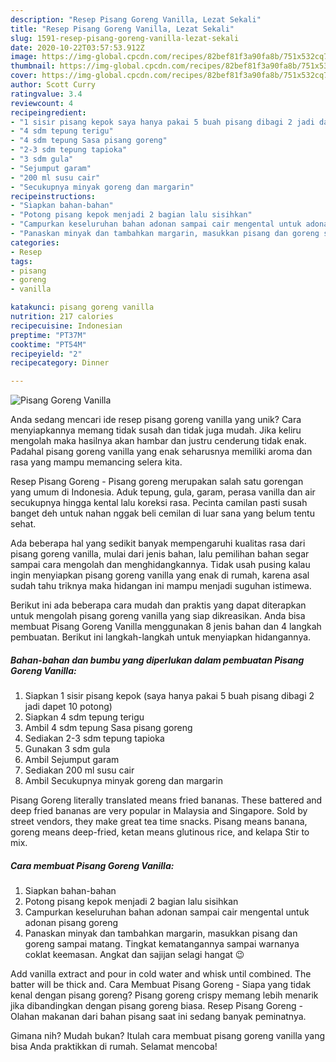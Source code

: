 ```yaml
---
description: "Resep Pisang Goreng Vanilla, Lezat Sekali"
title: "Resep Pisang Goreng Vanilla, Lezat Sekali"
slug: 1591-resep-pisang-goreng-vanilla-lezat-sekali
date: 2020-10-22T03:57:53.912Z
image: https://img-global.cpcdn.com/recipes/82bef81f3a90fa8b/751x532cq70/pisang-goreng-vanilla-foto-resep-utama.jpg
thumbnail: https://img-global.cpcdn.com/recipes/82bef81f3a90fa8b/751x532cq70/pisang-goreng-vanilla-foto-resep-utama.jpg
cover: https://img-global.cpcdn.com/recipes/82bef81f3a90fa8b/751x532cq70/pisang-goreng-vanilla-foto-resep-utama.jpg
author: Scott Curry
ratingvalue: 3.4
reviewcount: 4
recipeingredient:
- "1 sisir pisang kepok saya hanya pakai 5 buah pisang dibagi 2 jadi dapet 10 potong"
- "4 sdm tepung terigu"
- "4 sdm tepung Sasa pisang goreng"
- "2-3 sdm tepung tapioka"
- "3 sdm gula"
- "Sejumput garam"
- "200 ml susu cair"
- "Secukupnya minyak goreng dan margarin"
recipeinstructions:
- "Siapkan bahan-bahan"
- "Potong pisang kepok menjadi 2 bagian lalu sisihkan"
- "Campurkan keseluruhan bahan adonan sampai cair mengental untuk adonan pisang goreng"
- "Panaskan minyak dan tambahkan margarin, masukkan pisang dan goreng sampai matang. Tingkat kematangannya sampai warnanya coklat keemasan. Angkat dan sajijan selagi hangat 😉"
categories:
- Resep
tags:
- pisang
- goreng
- vanilla

katakunci: pisang goreng vanilla 
nutrition: 217 calories
recipecuisine: Indonesian
preptime: "PT37M"
cooktime: "PT54M"
recipeyield: "2"
recipecategory: Dinner

---
```



![Pisang Goreng Vanilla](https://img-global.cpcdn.com/recipes/82bef81f3a90fa8b/751x532cq70/pisang-goreng-vanilla-foto-resep-utama.jpg)

Anda sedang mencari ide resep pisang goreng vanilla yang unik? Cara menyiapkannya memang tidak susah dan tidak juga mudah. Jika keliru mengolah maka hasilnya akan hambar dan justru cenderung tidak enak. Padahal pisang goreng vanilla yang enak seharusnya memiliki aroma dan rasa yang mampu memancing selera kita.

Resep Pisang Goreng - Pisang goreng merupakan salah satu gorengan yang umum di Indonesia. Aduk tepung, gula, garam, perasa vanilla dan air secukupnya hingga kental lalu koreksi rasa. Pecinta camilan pasti susah banget deh untuk nahan nggak beli cemilan di luar sana yang belum tentu sehat.

Ada beberapa hal yang sedikit banyak mempengaruhi kualitas rasa dari pisang goreng vanilla, mulai dari jenis bahan, lalu pemilihan bahan segar sampai cara mengolah dan menghidangkannya. Tidak usah pusing kalau ingin menyiapkan pisang goreng vanilla yang enak di rumah, karena asal sudah tahu triknya maka hidangan ini mampu menjadi suguhan istimewa.


Berikut ini ada beberapa cara mudah dan praktis yang dapat diterapkan untuk mengolah pisang goreng vanilla yang siap dikreasikan. Anda bisa membuat Pisang Goreng Vanilla menggunakan 8 jenis bahan dan 4 langkah pembuatan. Berikut ini langkah-langkah untuk menyiapkan hidangannya.

<!--inarticleads1-->

##### Bahan-bahan dan bumbu yang diperlukan dalam pembuatan Pisang Goreng Vanilla:

1. Siapkan 1 sisir pisang kepok (saya hanya pakai 5 buah pisang dibagi 2 jadi dapet 10 potong)
1. Siapkan 4 sdm tepung terigu
1. Ambil 4 sdm tepung Sasa pisang goreng
1. Sediakan 2-3 sdm tepung tapioka
1. Gunakan 3 sdm gula
1. Ambil Sejumput garam
1. Sediakan 200 ml susu cair
1. Ambil Secukupnya minyak goreng dan margarin


Pisang Goreng literally translated means fried bananas. These battered and deep fried bananas are very popular in Malaysia and Singapore. Sold by street vendors, they make great tea time snacks. Pisang means banana, goreng means deep-fried, ketan means glutinous rice, and kelapa Stir to mix. 

<!--inarticleads2-->

##### Cara membuat Pisang Goreng Vanilla:

1. Siapkan bahan-bahan
1. Potong pisang kepok menjadi 2 bagian lalu sisihkan
1. Campurkan keseluruhan bahan adonan sampai cair mengental untuk adonan pisang goreng
1. Panaskan minyak dan tambahkan margarin, masukkan pisang dan goreng sampai matang. Tingkat kematangannya sampai warnanya coklat keemasan. Angkat dan sajijan selagi hangat 😉


Add vanilla extract and pour in cold water and whisk until combined. The batter will be thick and. Cara Membuat Pisang Goreng - Siapa yang tidak kenal dengan pisang goreng? Pisang goreng crispy memang lebih menarik jika dibandingkan dengan pisang goreng biasa. Resep Pisang Goreng - Olahan makanan dari bahan pisang saat ini sedang banyak peminatnya. 

Gimana nih? Mudah bukan? Itulah cara membuat pisang goreng vanilla yang bisa Anda praktikkan di rumah. Selamat mencoba!
